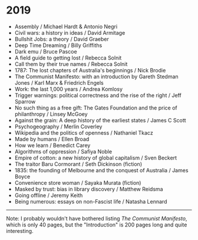 # 2019

* Assembly / Michael Hardt & Antonio Negri
* Civil wars: a history in ideas / David Armitage
* Bullshit Jobs: a theory / David Graeber
* Deep Time Dreaming / Billy Griffiths
* Dark emu / Bruce Pascoe
* A field guide to getting lost / Rebecca Solnit
* Call them by their true names / Rebecca Solnit
* 1787: The lost chapters of Australia's beginnings / Nick Brodie
* The Communist Manifesto: with an introduction by Gareth Stedman Jones / Karl Marx & Friedrich Engels
* Work: the last 1,000 years / Andrea Komlosy
* Trigger warnings: political correctness and the rise of the right / Jeff Sparrow
* No such thing as a free gift: The Gates Foundation and the price of philanthropy / Linsey McGoey
* Against the grain: A deep history of the earliest states / James C Scott
* Psychogeography / Merlin Coverley
* Wikipedia and the politics of openness / Nathaniel Tkacz
* Made by humans / Ellen Broad
* How we learn / Benedict Carey
* Algorithms of oppression / Safiya Noble
* Empire of cotton: a new history of global capitalism / Sven Beckert
* The traitor Baru Cormorant / Seth Dickinson (fiction)
* 1835: the founding of Melbourne and the conquest of Australia / James Boyce
* Convenience store woman / Sayaka Murata (fiction)
* Masked by trust: bias in library discovery / Matthew Reidsma
* Going offline / Jeremy Keith
* Being numerous: essays on non-Fascist life / Natasha Lennard

---
Note: I probably wouldn't have bothered listing _The Communist Manifesto_, which is only 40 pages, but the "Introduction" is 200 pages long and quite interesting.
